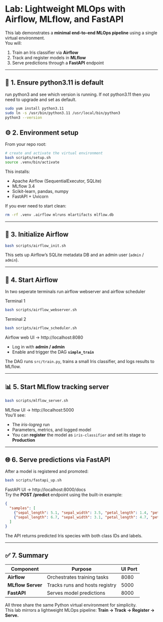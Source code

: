 # Lab: Lightweight MLOps with Airflow, MLflow, and FastAPI

This lab demonstrates a **minimal end-to-end MLOps pipeline** using a single virtual environment.  
You will:
1. Train an Iris classifier via **Airflow**  
2. Track and register models in **MLflow**  
3. Serve predictions through a **FastAPI** endpoint

---

## 🧱 1. Ensure python3.11 is default
run python3 and see which version is running. 
If not python3.11 then you need to upgrade and set as default. 

```bash
sudo yum install python3.11
sudo ln -s /usr/bin/python3.11 /usr/local/bin/python3
python3 --version
```


## ⚙️ 2. Environment setup

From your repo root:

```bash
# create and activate the virtual environment
bash scripts/setup.sh
source .venv/bin/activate
```

This installs:
- Apache Airflow (SequentialExecutor, SQLite)
- MLflow 3.4
- Scikit-learn, pandas, numpy
- FastAPI + Uvicorn

If you ever need to start clean:
```bash
rm -rf .venv .airflow mlruns mlartifacts mlflow.db
```

---

## 🚀 3. Initialize Airflow

```bash
bash scripts/airflow_init.sh
```

This sets up Airflow’s SQLite metadata DB and an admin user (`admin` / `admin`).

---

## 🏃 4. Start Airflow

In two seperate terminals run airflow webserver and airflow scheduler

Terminal 1
```bash
bash scripts/airflow_webserver.sh
```

Terminal 2
```bash
bash scripts/airflow_scheduler.sh
```


Airflow web UI → http://localhost:8080  
- Log in with **admin / admin**
- Enable and trigger the DAG **`simple_train`**

The DAG runs `src/train.py`, trains a small Iris classifier, and logs results to MLflow.


---

## 📊 5. Start MLflow tracking server

```bash
bash scripts/mlflow_server.sh
```

MLflow UI → http://localhost:5000  
You’ll see:
- The *iris-logreg* run
- Parameters, metrics, and logged model
- You can **register** the model as `iris-classifier` and set its stage to **Production**

---

## 🌐 6. Serve predictions via FastAPI

After a model is registered and promoted:

```bash
bash scripts/fastapi_up.sh
```

FastAPI UI → http://localhost:8000/docs  
Try the **POST /predict** endpoint using the built-in example:

```json
{
  "samples": [
    {"sepal_length": 5.1, "sepal_width": 3.5, "petal_length": 1.4, "petal_width": 0.2},
    {"sepal_length": 6.7, "sepal_width": 3.1, "petal_length": 4.7, "petal_width": 1.5}
  ]
}
```

The API returns predicted Iris species with both class IDs and labels.

---

## ✅ 7. Summary

| Component | Purpose | UI Port |
|------------|----------|---------|
| **Airflow** | Orchestrates training tasks | 8080 |
| **MLflow Server** | Tracks runs and hosts registry | 5000 |
| **FastAPI** | Serves model predictions | 8000 |

All three share the same Python virtual environment for simplicity.  
This lab mirrors a lightweight MLOps pipeline: **Train → Track → Register → Serve.**
